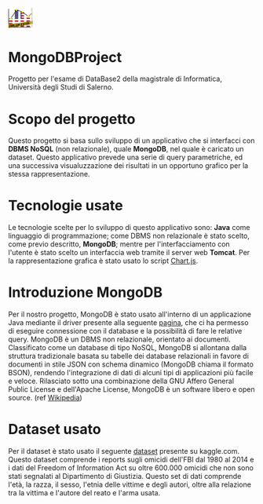 <img src="https://github.com/mario-santoro/MongoDBProject/blob/master/Icon/db2-ICON2.png" style="width:50px">

# MongoDBProject
Progetto per l'esame di DataBase2 della magistrale di Informatica, Università degli Studi di Salerno.

# Scopo del progetto
Questo progetto si basa sullo sviluppo di un applicativo che si interfacci con <b>DBMS NoSQL</b> (non relazionale), quale <b>MongoDB</b>, nel quale è caricato un dataset. Questo applicativo prevede una serie di query parametriche, ed una successiva visualuzzazione dei risultati in un opportuno grafico per la stessa rappresentazione.

# Tecnologie usate
Le tecnologie scelte per lo sviluppo di questo applicativo sono: <b>Java</b> come linguaggio di programmazione; come DBMS non relazionale è stato scelto, come previo descritto, <b>MongoDB</b>; mentre per l'interfacciamento con l'utente è stato scelto un interfaccia web tramite il server web <b>Tomcat</b>. Per la rappresentazione grafica è stato usato lo script <a href="https://www.chartjs.org/">Chart.js</a>.

# Introduzione MongoDB
Per il nostro progetto, MongoDB è stato usato all'interno di un applicazione Java mediante il driver presente alla seguente <a href="https://mvnrepository.com/artifact/org.mongodb/mongodb-driver-sync">pagina</a>, che ci ha permesso di eseguire connessione con il database e la possibilità di fare le relative query.
MongoDB è un DBMS non relazionale, orientato ai documenti. Classificato come un database di tipo NoSQL, MongoDB si allontana dalla struttura tradizionale basata su tabelle dei database relazionali in favore di documenti in stile JSON con schema dinamico (MongoDB chiama il formato BSON), rendendo l'integrazione di dati di alcuni tipi di applicazioni più facile e veloce. Rilasciato sotto una combinazione della GNU Affero General Public License e dell'Apache License, MongoDB è un software libero e open source. (ref <a href="https://it.wikipedia.org/wiki/MongoDB">Wikipedia</a>)

# Dataset usato
Per il dataset è stato usato il seguente <a href="https://www.kaggle.com/murderaccountability/homicide-reports">dataset</a> presente su kaggle.com. Questo dataset comprende i reports sugli omicidi dell'FBI dal 1980 al 2014 e i dati del Freedom of Information Act su oltre 600.000 omicidi che non sono stati segnalati al Dipartimento di Giustizia. Questo set di dati comprende l'età, la razza, il sesso, l'etnia delle vittime e degli autori, oltre alla relazione tra la vittima e l'autore del reato e l'arma usata. 
